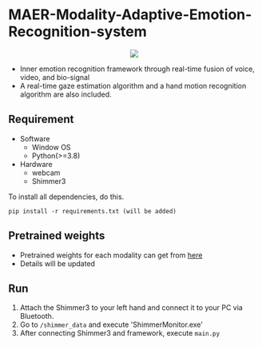 # MAER-Modality-Adaptive-Emotion-Recognition-system
<p align='center'>
  <img src="https://user-images.githubusercontent.com/39416550/227125521-89933365-0255-432e-9803-137db362a2a0.gif">
</p>

- Inner emotion recognition framework through real-time fusion of voice, video, and bio-signal
- A real-time gaze estimation algorithm and a hand motion recognition algorithm are also included.

## Requirement
* Software
  - Window OS
  - Python(>=3.8)
* Hardware
  - webcam
  - Shimmer3

To install all dependencies, do this.
```
pip install -r requirements.txt (will be added)
```

## Pretrained weights
- Pretrained weights for each modality can get from [here](https://drive.google.com/drive/u/0/folders/1mz9mqqq8DkHD-4z6dDit20mGg_nmAXYy)
- Details will be updated

## Run
1. Attach the Shimmer3 to your left hand and connect it to your PC via Bluetooth.
2. Go to `/shimmer_data` and execute 'ShimmerMonitor.exe'
3. After connecting Shimmer3 and framework, execute `main.py`
